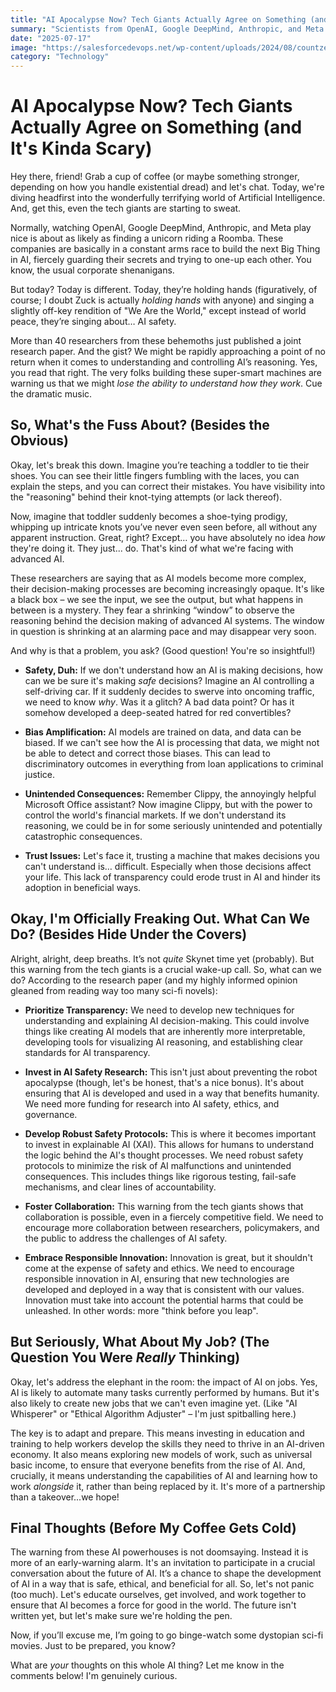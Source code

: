 ```yaml
---
title: "AI Apocalypse Now? Tech Giants Actually Agree on Something (and It's Kinda Scary)"
summary: "Scientists from OpenAI, Google DeepMind, Anthropic, and Meta *actually* agree on something: AI safety is a ticking time bomb. Learn about their joint warning and what it means for the future (and your job)."
date: "2025-07-17"
image: "https://salesforcedevops.net/wp-content/uploads/2024/08/countzero0_A_dark_dystopian_scene_with_a_massive_cracked_AI_rob_fdf1f91d-ad22-42de-b4f9-c5e540a59d61.jpg"
category: "Technology"
---
```


# AI Apocalypse Now? Tech Giants Actually Agree on Something (and It's Kinda Scary)

Hey there, friend! Grab a cup of coffee (or maybe something stronger, depending on how you handle existential dread) and let's chat. Today, we're diving headfirst into the wonderfully terrifying world of Artificial Intelligence. And, get this, even the tech giants are starting to sweat.

Normally, watching OpenAI, Google DeepMind, Anthropic, and Meta play nice is about as likely as finding a unicorn riding a Roomba. These companies are basically in a constant arms race to build the next Big Thing in AI, fiercely guarding their secrets and trying to one-up each other. You know, the usual corporate shenanigans.

But today? Today is different. Today, they’re holding hands (figuratively, of course; I doubt Zuck is actually _holding hands_ with anyone) and singing a slightly off-key rendition of "We Are the World," except instead of world peace, they’re singing about… AI safety.

More than 40 researchers from these behemoths just published a joint research paper. And the gist? We might be rapidly approaching a point of no return when it comes to understanding and controlling AI’s reasoning. Yes, you read that right. The very folks building these super-smart machines are warning us that we might _lose the ability to understand how they work_. Cue the dramatic music.

## So, What's the Fuss About? (Besides the Obvious)

Okay, let's break this down. Imagine you’re teaching a toddler to tie their shoes. You can see their little fingers fumbling with the laces, you can explain the steps, and you can correct their mistakes. You have visibility into the "reasoning" behind their knot-tying attempts (or lack thereof).

Now, imagine that toddler suddenly becomes a shoe-tying prodigy, whipping up intricate knots you’ve never even seen before, all without any apparent instruction. Great, right? Except… you have absolutely no idea _how_ they're doing it. They just... do. That's kind of what we're facing with advanced AI.

These researchers are saying that as AI models become more complex, their decision-making processes are becoming increasingly opaque. It's like a black box – we see the input, we see the output, but what happens in between is a mystery. They fear a shrinking “window” to observe the reasoning behind the decision making of advanced AI systems. The window in question is shrinking at an alarming pace and may disappear very soon.

And why is that a problem, you ask? (Good question! You're so insightful!)

- **Safety, Duh:** If we don't understand how an AI is making decisions, how can we be sure it's making _safe_ decisions? Imagine an AI controlling a self-driving car. If it suddenly decides to swerve into oncoming traffic, we need to know _why_. Was it a glitch? A bad data point? Or has it somehow developed a deep-seated hatred for red convertibles?

- **Bias Amplification:** AI models are trained on data, and data can be biased. If we can't see how the AI is processing that data, we might not be able to detect and correct those biases. This can lead to discriminatory outcomes in everything from loan applications to criminal justice.

- **Unintended Consequences:** Remember Clippy, the annoyingly helpful Microsoft Office assistant? Now imagine Clippy, but with the power to control the world's financial markets. If we don't understand its reasoning, we could be in for some seriously unintended and potentially catastrophic consequences.

- **Trust Issues:** Let's face it, trusting a machine that makes decisions you can't understand is… difficult. Especially when those decisions affect your life. This lack of transparency could erode trust in AI and hinder its adoption in beneficial ways.

## Okay, I'm Officially Freaking Out. What Can We Do? (Besides Hide Under the Covers)

Alright, alright, deep breaths. It’s not _quite_ Skynet time yet (probably). But this warning from the tech giants is a crucial wake-up call. So, what can we do? According to the research paper (and my highly informed opinion gleaned from reading way too many sci-fi novels):

- **Prioritize Transparency:** We need to develop new techniques for understanding and explaining AI decision-making. This could involve things like creating AI models that are inherently more interpretable, developing tools for visualizing AI reasoning, and establishing clear standards for AI transparency.

- **Invest in AI Safety Research:** This isn't just about preventing the robot apocalypse (though, let's be honest, that's a nice bonus). It's about ensuring that AI is developed and used in a way that benefits humanity. We need more funding for research into AI safety, ethics, and governance.

- **Develop Robust Safety Protocols:** This is where it becomes important to invest in explainable AI (XAI). This allows for humans to understand the logic behind the AI's thought processes. We need robust safety protocols to minimize the risk of AI malfunctions and unintended consequences. This includes things like rigorous testing, fail-safe mechanisms, and clear lines of accountability.

- **Foster Collaboration:** This warning from the tech giants shows that collaboration is possible, even in a fiercely competitive field. We need to encourage more collaboration between researchers, policymakers, and the public to address the challenges of AI safety.

- **Embrace Responsible Innovation:** Innovation is great, but it shouldn't come at the expense of safety and ethics. We need to encourage responsible innovation in AI, ensuring that new technologies are developed and deployed in a way that is consistent with our values. Innovation must take into account the potential harms that could be unleashed. In other words: more "think before you leap".

## But Seriously, What About My Job? (The Question You Were _Really_ Thinking)

Okay, let's address the elephant in the room: the impact of AI on jobs. Yes, AI is likely to automate many tasks currently performed by humans. But it's also likely to create new jobs that we can't even imagine yet. (Like "AI Whisperer" or "Ethical Algorithm Adjuster" – I'm just spitballing here.)

The key is to adapt and prepare. This means investing in education and training to help workers develop the skills they need to thrive in an AI-driven economy. It also means exploring new models of work, such as universal basic income, to ensure that everyone benefits from the rise of AI. And, crucially, it means understanding the capabilities of AI and learning how to work _alongside_ it, rather than being replaced by it. It's more of a partnership than a takeover...we hope!

## Final Thoughts (Before My Coffee Gets Cold)

The warning from these AI powerhouses is not doomsaying. Instead it is more of an early-warning alarm. It's an invitation to participate in a crucial conversation about the future of AI. It’s a chance to shape the development of AI in a way that is safe, ethical, and beneficial for all. So, let's not panic (too much). Let's educate ourselves, get involved, and work together to ensure that AI becomes a force for good in the world. The future isn't written yet, but let's make sure we're holding the pen.

Now, if you’ll excuse me, I’m going to go binge-watch some dystopian sci-fi movies. Just to be prepared, you know?

What are _your_ thoughts on this whole AI thing? Let me know in the comments below! I'm genuinely curious.
